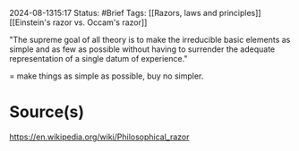 2024-08-1315:17
Status: #Brief 
Tags: [[Razors, laws and principles]] [[Einstein's razor vs. Occam's razor]]

"The supreme goal of all theory is to make the irreducible basic elements as simple and as few as possible without having to surrender the adequate representation of a single datum of experience."

= make things as simple as possible, buy no simpler. 
# Source(s)
https://en.wikipedia.org/wiki/Philosophical_razor 